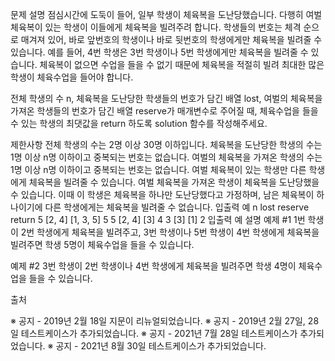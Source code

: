 문제 설명
점심시간에 도둑이 들어, 일부 학생이 체육복을 도난당했습니다. 다행히 여벌 체육복이 있는 학생이 이들에게 체육복을 빌려주려 합니다. 학생들의 번호는 체격 순으로 매겨져 있어, 바로 앞번호의 학생이나 바로 뒷번호의 학생에게만 체육복을 빌려줄 수 있습니다. 예를 들어, 4번 학생은 3번 학생이나 5번 학생에게만 체육복을 빌려줄 수 있습니다. 체육복이 없으면 수업을 들을 수 없기 때문에 체육복을 적절히 빌려 최대한 많은 학생이 체육수업을 들어야 합니다.

전체 학생의 수 n, 체육복을 도난당한 학생들의 번호가 담긴 배열 lost, 여벌의 체육복을 가져온 학생들의 번호가 담긴 배열 reserve가 매개변수로 주어질 때, 체육수업을 들을 수 있는 학생의 최댓값을 return 하도록 solution 함수를 작성해주세요.

제한사항
전체 학생의 수는 2명 이상 30명 이하입니다.
체육복을 도난당한 학생의 수는 1명 이상 n명 이하이고 중복되는 번호는 없습니다.
여벌의 체육복을 가져온 학생의 수는 1명 이상 n명 이하이고 중복되는 번호는 없습니다.
여벌 체육복이 있는 학생만 다른 학생에게 체육복을 빌려줄 수 있습니다.
여벌 체육복을 가져온 학생이 체육복을 도난당했을 수 있습니다. 이때 이 학생은 체육복을 하나만 도난당했다고 가정하며, 남은 체육복이 하나이기에 다른 학생에게는 체육복을 빌려줄 수 없습니다.
입출력 예
n	lost	reserve	return
5	[2, 4]	[1, 3, 5]	5
5	[2, 4]	[3]	4
3	[3]	[1]	2
입출력 예 설명
예제 #1
1번 학생이 2번 학생에게 체육복을 빌려주고, 3번 학생이나 5번 학생이 4번 학생에게 체육복을 빌려주면 학생 5명이 체육수업을 들을 수 있습니다.

예제 #2
3번 학생이 2번 학생이나 4번 학생에게 체육복을 빌려주면 학생 4명이 체육수업을 들을 수 있습니다.

출처

※ 공지 - 2019년 2월 18일 지문이 리뉴얼되었습니다.
※ 공지 - 2019년 2월 27일, 28일 테스트케이스가 추가되었습니다.
※ 공지 - 2021년 7월 28일 테스트케이스가 추가되었습니다.
※ 공지 - 2021년 8월 30일 테스트케이스가 추가되었습니다.
